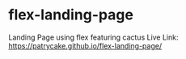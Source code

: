 # flex-landing-page
Landing Page using flex featuring cactus
Live Link:  https://patrycake.github.io/flex-landing-page/
